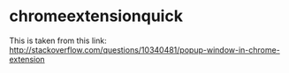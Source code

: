 # chromeextensionquick

This is taken from this link:
http://stackoverflow.com/questions/10340481/popup-window-in-chrome-extension
